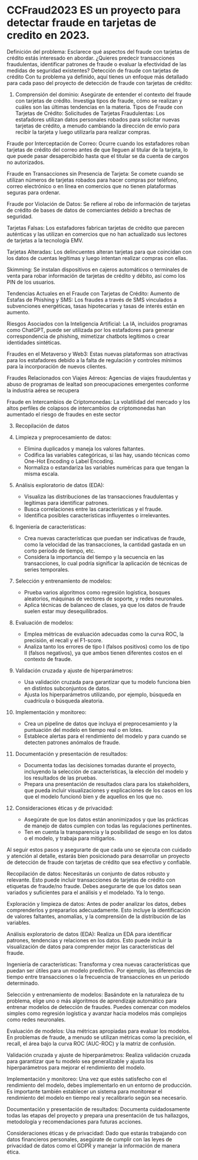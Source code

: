 # CCFraud2023 ES un proyecto para detectar fraude en tarjetas de credito en 2023.

Definición del problema:
Esclarece qué aspectos del fraude con tarjetas de crédito estás interesado en abordar. ¿Quieres predecir transacciones fraudulentas, identificar patrones de fraude o evaluar la efectividad de las medidas de seguridad existentes?
Detección de fraude con tarjetas de crédito
Con tu problema ya definido, aquí tienes un enfoque más detallado para cada paso del proyecto de detección de fraude con tarjetas de crédito:

1. Comprensión del dominio: Asegúrate de entender el contexto del fraude con tarjetas de crédito. Investiga tipos de fraude, cómo se realizan y cuáles son las últimas tendencias en la materia.
Tipos de Fraude con Tarjetas de Crédito:
Solicitudes de Tarjetas Fraudulentas: Los estafadores utilizan datos personales robados para solicitar nuevas tarjetas de crédito, a menudo cambiando la dirección de envío para recibir la tarjeta y luego utilizarla para realizar compras.

Fraude por Interceptación de Correo: Ocurre cuando los estafadores roban tarjetas de crédito del correo antes de que lleguen al titular de la tarjeta, lo que puede pasar desapercibido hasta que el titular se da cuenta de cargos no autorizados.

Fraude en Transacciones sin Presencia de Tarjeta: Se comete cuando se utilizan números de tarjetas robados para hacer compras por teléfono, correo electrónico o en línea en comercios que no tienen plataformas seguras para ordenar.

Fraude por Violación de Datos: Se refiere al robo de información de tarjetas de crédito de bases de datos de comerciantes debido a brechas de seguridad.

Tarjetas Falsas: Los estafadores fabrican tarjetas de crédito que parecen auténticas y las utilizan en comercios que no han actualizado sus lectores de tarjetas a la tecnología EMV.

Tarjetas Alteradas: Los delincuentes alteran tarjetas para que coincidan con los datos de cuentas legítimas y luego intentan realizar compras con ellas.

Skimming: Se instalan dispositivos en cajeros automáticos o terminales de venta para robar información de tarjetas de crédito y débito, así como los PIN de los usuarios.

Tendencias Actuales en el Fraude con Tarjetas de Crédito: Aumento de Estafas de Phishing y SMS: Los fraudes a través de SMS vinculados a subvenciones energéticas, tasas hipotecarias y tasas de interés están en aumento.

Riesgos Asociados con la Inteligencia Artificial: La IA, incluidos programas como ChatGPT, puede ser utilizada por los estafadores para generar correspondencia de phishing, mimetizar chatbots legítimos o crear identidades sintéticas.

Fraudes en el Metaverso y Web3: Estas nuevas plataformas son atractivas para los estafadores debido a la falta de regulación y controles mínimos para la incorporación de nuevos clientes.

Fraudes Relacionados con Viajes Aéreos: Agencias de viajes fraudulentas y abuso de programas de lealtad son preocupaciones emergentes conforme la industria aérea se recupera

Fraude en Intercambios de Criptomonedas: La volatilidad del mercado y los altos perfiles de colapsos de intercambios de criptomonedas han aumentado el riesgo de fraudes en este sector


3. Recopilación de datos
4. Limpieza y preprocesamiento de datos: 
    - Elimina duplicados y maneja los valores faltantes.
    - Codifica las variables categóricas, si las hay, usando técnicas como One-Hot Encoding o Label Encoding.
    - Normaliza o estandariza las variables numéricas para que tengan la misma escala.

5. Análisis exploratorio de datos (EDA):
    - Visualiza las distribuciones de las transacciones fraudulentas y legítimas para identificar patrones.
    - Busca correlaciones entre las características y el fraude.
    - Identifica posibles características influyentes o irrelevantes.

6. Ingeniería de características:
    - Crea nuevas características que puedan ser indicativas de fraude, como la velocidad de las transacciones, la cantidad gastada en un corto período de tiempo, etc.
    - Considera la importancia del tiempo y la secuencia en las transacciones, lo cual podría significar la aplicación de técnicas de series temporales.

7. Selección y entrenamiento de modelos:
    - Prueba varios algoritmos como regresión logística, bosques aleatorios, máquinas de vectores de soporte, y redes neuronales.
    - Aplica técnicas de balanceo de clases, ya que los datos de fraude suelen estar muy desequilibrados.

8. Evaluación de modelos:
    - Emplea métricas de evaluación adecuadas como la curva ROC, la precisión, el recall y el F1-score.
    - Analiza tanto los errores de tipo I (falsos positivos) como los de tipo II (falsos negativos), ya que ambos tienen diferentes costos en el contexto de fraude.

9. Validación cruzada y ajuste de hiperparámetros:
    - Usa validación cruzada para garantizar que tu modelo funciona bien en distintos subconjuntos de datos.
    - Ajusta los hiperparámetros utilizando, por ejemplo, búsqueda en cuadrícula o búsqueda aleatoria.

10. Implementación y monitoreo:
    - Crea un pipeline de datos que incluya el preprocesamiento y la puntuación del modelo en tiempo real o en lotes.
    - Establece alertas para el rendimiento del modelo y para cuando se detecten patrones anómalos de fraude.

11. Documentación y presentación de resultados:
    - Documenta todas las decisiones tomadas durante el proyecto, incluyendo la selección de características, la elección del modelo y los resultados de las pruebas.
    - Prepara una presentación de resultados clara para los stakeholders, que pueda incluir visualizaciones y explicaciones de los casos en los que el modelo funcionó bien y de aquellos en los que no.

12. Consideraciones éticas y de privacidad:
    - Asegúrate de que los datos están anonimizados y que las prácticas de manejo de datos cumplen con todas las regulaciones pertinentes.
    - Ten en cuenta la transparencia y la posibilidad de sesgo en los datos o el modelo, y trabaja para mitigarlos.

Al seguir estos pasos y asegurarte de que cada uno se ejecuta con cuidado y atención al detalle, estarás bien posicionado para desarrollar un proyecto de detección de fraude con tarjetas de crédito que sea efectivo y confiable.


Recopilación de datos: 
Necesitarás un conjunto de datos robusto y relevante. Esto puede incluir transacciones de tarjetas de crédito con etiquetas de fraude/no fraude. Debes asegurarte de que los datos sean variados y suficientes para el análisis y el modelado.
Ya lo tengo.

Exploración y limpieza de datos:
 Antes de poder analizar los datos, debes comprenderlos y prepararlos adecuadamente. Esto incluye la identificación de valores faltantes, anomalías, y la comprensión de la distribución de las variables.

Análisis exploratorio de datos (EDA): Realiza un EDA para identificar patrones, tendencias y relaciones en los datos. Esto puede incluir la visualización de datos para comprender mejor las características del fraude.

Ingeniería de características: Transforma y crea nuevas características que puedan ser útiles para un modelo predictivo. Por ejemplo, las diferencias de tiempo entre transacciones o la frecuencia de transacciones en un período determinado.

Selección y entrenamiento de modelos: Basándote en la naturaleza de tu problema, elige uno o más algoritmos de aprendizaje automático para entrenar modelos de detección de fraudes. Puedes comenzar con modelos simples como regresión logística y avanzar hacia modelos más complejos como redes neuronales.

Evaluación de modelos: Usa métricas apropiadas para evaluar los modelos. En problemas de fraude, a menudo se utilizan métricas como la precisión, el recall, el área bajo la curva ROC (AUC-ROC) y la matriz de confusión.



Validación cruzada y ajuste de hiperparámetros: Realiza validación cruzada para garantizar que tu modelo sea generalizable y ajusta los hiperparámetros para mejorar el rendimiento del modelo.

Implementación y monitoreo: Una vez que estés satisfecho con el rendimiento del modelo, debes implementarlo en un entorno de producción. Es importante también establecer un sistema para monitorear el rendimiento del modelo en tiempo real y recalibrarlo según sea necesario.

Documentación y presentación de resultados: Documenta cuidadosamente todas las etapas del proyecto y prepara una presentación de tus hallazgos, metodología y recomendaciones para futuras acciones.

Consideraciones éticas y de privacidad: Dado que estarás trabajando con datos financieros personales, asegúrate de cumplir con las leyes de privacidad de datos como el GDPR y manejar la información de manera ética.


